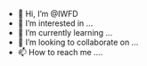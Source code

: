 - 👋 Hi, I’m @IWFD
- 👀 I’m interested in ...
- 🌱 I’m currently learning ...
- 💞️ I’m looking to collaborate on ...
- 📫 How to reach me ....

<!---
IWFD/IWFD is a ✨ special ✨ repository because its `README.md` (this file) appears on your GitHub profile.
You can click the Preview link to take a look at your changes.
--->

